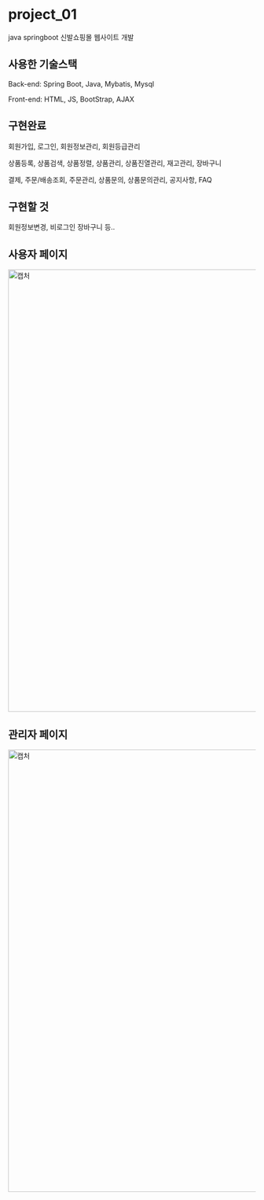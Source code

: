 # project_01
 java springboot 신발쇼핑몰 웹사이트 개발 



## 사용한 기술스택


Back-end: Spring Boot, Java, Mybatis, Mysql

Front-end: HTML, JS, BootStrap, AJAX




## 구현완료

회원가입, 로그인, 회원정보관리, 회원등급관리

상품등록, 상품검색, 상품정렬, 상품관리, 상품진열관리, 재고관리,  장바구니

결제, 주문/배송조회, 주문관리, 상품문의, 상품문의관리, 공지사항, FAQ


## 구현할 것

회원정보변경, 비로그인 장바구니 등..


## 사용자 페이지
<img width="900" alt="캡처" src="https://user-images.githubusercontent.com/26829633/82151791-61b62780-9898-11ea-9d1f-9ef909c855ca.PNG">

## 관리자 페이지
<img width="900" alt="캡처" src="https://user-images.githubusercontent.com/26829633/79899853-54984b00-8448-11ea-8a5f-078b05eec7d5.PNG">
